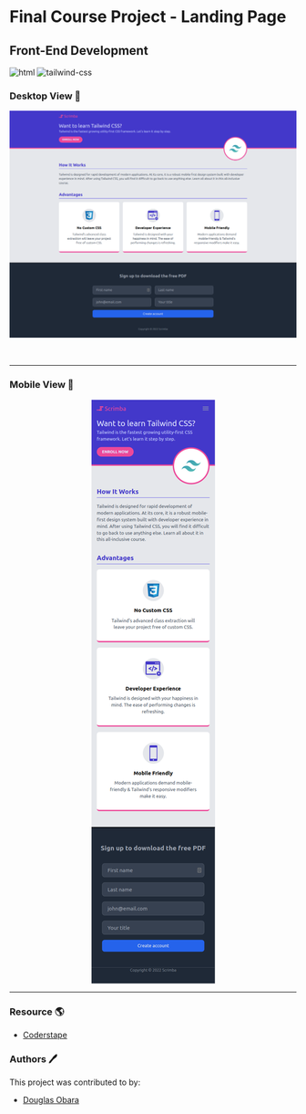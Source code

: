 # Final Course Project - Landing Page

## Front-End Development

![html](https://img.shields.io/badge/HTML5-E34F26?style=for-the-badge&logo=html5&logoColor=white)
![tailwind-css](https://img.shields.io/badge/tailwind_css-06B6D4?style=for-the-badge&logo=tailwind-css&logoColor=white)

### Desktop View 👀

<img src="./Project Screenshots/desktop-screenshot.png"/>

&nbsp;

---

### Mobile View 👀

<div align="center" style="display: flex; justify-content:space-around">
<img src="./Project Screenshots/mobile-screenshot.png"/>
</div>

--- 

### Resource 🌎

- [Coderstape](https://coderstape.com/series/13-learn-tailwind-css-from-scratch)

### Authors 🖊️

This project was contributed to by:

- [Douglas Obara](https://github.com/douglas254/)
